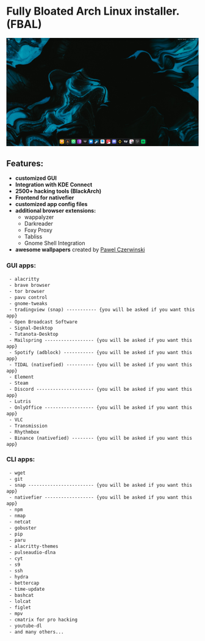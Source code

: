 # Fully Bloated Arch Linux installer. (FBAL)
![alt text](https://github.com/linzor/FBAL/blob/main/images/desktop.png?raw=true)
## Features:
- **customized GUI**
- **Integration with KDE Connect**
- **2500+ hacking tools (BlackArch)**
- **Frontend for nativefier**
- **customized app config files**
- **additional browser extensions:**
   - wappalyzer
   - Darkreader
   - Foxy Proxy
   - Tabliss
   - Gnome Shell Integration
- **awesome wallpapers** created by [Pawel Czerwinski](https://unsplash.com/@pawel_czerwinski)
### GUI apps:
     - alacritty
     - brave browser
     - tor browser
     - pavu control
     - gnome-tweaks
     - tradingview (snap) ----------- {you will be asked if you want this app}
     - Open Broadcast Software
     - Signal-Desktop
     - Tutanota-Desktop
     - Mailspring ------------------ {you will be asked if you want this app}
     - Spotify (adblock) ----------- {you will be asked if you want this app}
     - TIDAL (nativefied) ---------- {you will be asked if you want this app}
     - Element
     - Steam
     - Discord --------------------- {you will be asked if you want this app}
     - Lutris
     - OnlyOffice ------------------ {you will be asked if you want this app}
     - VLC
     - Transmission
     - Rhythmbox
     - Binance (nativefied) -------- {you will be asked if you want this app}
### CLI apps:
     - wget
     - git
     - snap ------------------------ {you will be asked if you want this app}
     - nativefier ------------------ {you will be asked if you want this app}
     - npm
     - nmap
     - netcat
     - gobuster
     - pip
     - paru
     - alacritty-themes
     - pulseaudio-dlna
     - cyt
     - s9
     - ssh
     - hydra
     - bettercap
     - time-update
     - bashcat
     - lolcat
     - figlet
     - mpv
     - cmatrix for pro hacking
     - youtube-dl
     - and many others...
